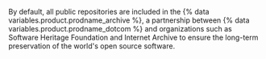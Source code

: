 By default, all public repositories are included in the {% data variables.product.prodname_archive %}, a partnership between {% data variables.product.prodname_dotcom %} and organizations such as Software Heritage Foundation and Internet Archive to ensure the long-term preservation of the world's open source software.